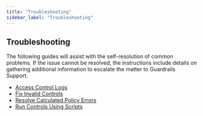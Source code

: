 ```yaml
---
title: "Troubleshooting"
sidebar_label: "Troubleshooting"
---
```


## Troubleshooting

The following guides will assist with the self-resolution of common problems. If the issue cannot be resolved, the instructions include details on gathering additional information to escalate the matter to Guardrails Support.

- [Access Control Logs](/guardrails/docs/guides/using-guardrails/troubleshooting/access-control-logs)
- [Fix Invalid Controls](/guardrails/docs/guides/using-guardrails/troubleshooting/fix-invalid-controls)
- [Resolve Calculated Policy Errors](/guardrails/docs/guides/using-guardrails/troubleshooting/fix-calc-policy-evaluation-errors)
- [Run Controls Using Scripts](/guardrails/docs/guides/using-guardrails/troubleshooting/run-controls-using-scripts)